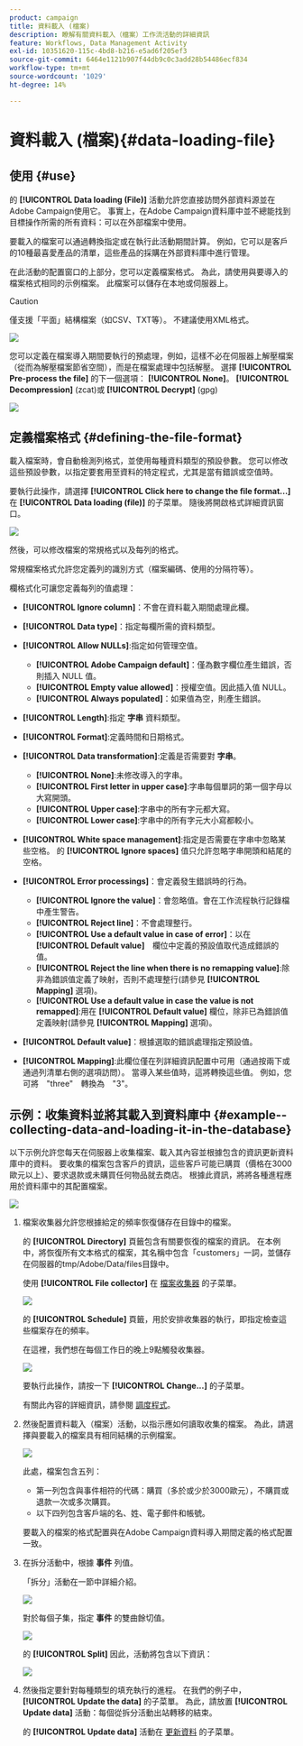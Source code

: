 ```yaml
---
product: campaign
title: 資料載入 (檔案)
description: 瞭解有關資料載入（檔案）工作流活動的詳細資訊
feature: Workflows, Data Management Activity
exl-id: 10351620-115c-4bd8-b216-e5ad6f205ef3
source-git-commit: 6464e1121b907f44db9c0c3add28b54486ecf834
workflow-type: tm+mt
source-wordcount: '1029'
ht-degree: 14%

---
```


# 資料載入 (檔案){#data-loading-file}



## 使用 {#use}

的 **[!UICONTROL Data loading (File)]** 活動允許您直接訪問外部資料源並在Adobe Campaign使用它。 事實上，在Adobe Campaign資料庫中並不總能找到目標操作所需的所有資料：可以在外部檔案中使用。

要載入的檔案可以通過轉換指定或在執行此活動期間計算。 例如，它可以是客戶的10種最喜愛產品的清單，這些產品的採購在外部資料庫中進行管理。

在此活動的配置窗口的上部分，您可以定義檔案格式。 為此，請使用與要導入的檔案格式相同的示例檔案。 此檔案可以儲存在本地或伺服器上。

>[!CAUTION]
>
>僅支援「平面」結構檔案（如CSV、TXT等）。 不建議使用XML格式。

![](assets/s_advuser_wf_etl_file.png)

您可以定義在檔案導入期間要執行的預處理，例如，這樣不必在伺服器上解壓檔案（從而為解壓檔案節省空間），而是在檔案處理中包括解壓。 選擇 **[!UICONTROL Pre-process the file]** 的下一個選項： **[!UICONTROL None]**。 **[!UICONTROL Decompression]** (zcat)或 **[!UICONTROL Decrypt]** (gpg)

![](assets/preprocessing-dataloading.png)

## 定義檔案格式 {#defining-the-file-format}

載入檔案時，會自動檢測列格式，並使用每種資料類型的預設參數。 您可以修改這些預設參數，以指定要套用至資料的特定程式，尤其是當有錯誤或空值時。

要執行此操作，請選擇 **[!UICONTROL Click here to change the file format...]** 在 **[!UICONTROL Data loading (file)]** 的子菜單。 隨後將開啟格式詳細資訊窗口。

![](assets/file_loading_columns_format.png)

然後，可以修改檔案的常規格式以及每列的格式。

常規檔案格式允許您定義列的識別方式（檔案編碼、使用的分隔符等）。

欄格式化可讓您定義每列的值處理：

* **[!UICONTROL Ignore column]**：不會在資料載入期間處理此欄。
* **[!UICONTROL Data type]**：指定每欄所需的資料類型。
* **[!UICONTROL Allow NULLs]**:指定如何管理空值。

   * **[!UICONTROL Adobe Campaign default]**：僅為數字欄位產生錯誤，否則插入 NULL 值。
   * **[!UICONTROL Empty value allowed]**：授權空值。因此插入值 NULL。
   * **[!UICONTROL Always populated]**：如果值為空，則產生錯誤。

* **[!UICONTROL Length]**:指定 **字串** 資料類型。
* **[!UICONTROL Format]**:定義時間和日期格式。
* **[!UICONTROL Data transformation]**:定義是否需要對 **字串**。

   * **[!UICONTROL None]**:未修改導入的字串。
   * **[!UICONTROL First letter in upper case]**:字串每個單詞的第一個字母以大寫開頭。
   * **[!UICONTROL Upper case]**:字串中的所有字元都大寫。
   * **[!UICONTROL Lower case]**:字串中的所有字元大小寫都較小。

* **[!UICONTROL White space management]**:指定是否需要在字串中忽略某些空格。 的 **[!UICONTROL Ignore spaces]** 值只允許忽略字串開頭和結尾的空格。
* **[!UICONTROL Error processings]**：會定義發生錯誤時的行為。

   * **[!UICONTROL Ignore the value]**：會忽略值。會在工作流程執行記錄檔中產生警告。
   * **[!UICONTROL Reject line]**：不會處理整行。
   * **[!UICONTROL Use a default value in case of error]**：以在　**[!UICONTROL Default value]**　欄位中定義的預設值取代造成錯誤的值。
   * **[!UICONTROL Reject the line when there is no remapping value]**:除非為錯誤值定義了映射，否則不處理整行(請參見 **[!UICONTROL Mapping]** 選項)。
   * **[!UICONTROL Use a default value in case the value is not remapped]**:用在 **[!UICONTROL Default value]** 欄位，除非已為錯誤值定義映射(請參見 **[!UICONTROL Mapping]** 選項)。

* **[!UICONTROL Default value]**：根據選取的錯誤處理指定預設值。
* **[!UICONTROL Mapping]**:此欄位僅在列詳細資訊配置中可用（通過按兩下或通過列清單右側的選項訪問）。 當導入某些值時，這將轉換這些值。 例如，您可將　&quot;three&quot;　轉換為　&quot;3&quot;。

## 示例：收集資料並將其載入到資料庫中 {#example--collecting-data-and-loading-it-in-the-database}

以下示例允許您每天在伺服器上收集檔案、載入其內容並根據包含的資訊更新資料庫中的資料。 要收集的檔案包含客戶的資訊，這些客戶可能已購買（價格在3000歐元以上）、要求退款或未購買任何物品就去商店。 根據此資訊，將將各種進程應用於資料庫中的其配置檔案。

![](assets/s_advuser_load_file_sample_0.png)

1. 檔案收集器允許您根據給定的頻率恢復儲存在目錄中的檔案。

   的 **[!UICONTROL Directory]** 頁籤包含有關要恢復的檔案的資訊。 在本例中，將恢復所有文本格式的檔案，其名稱中包含「customers」一詞，並儲存在伺服器的tmp/Adobe/Data/files目錄中。

   使用 **[!UICONTROL File collector]** 在 [檔案收集器](file-collector.md) 的子菜單。

   ![](assets/s_advuser_load_file_sample_1.png)

   的 **[!UICONTROL Schedule]** 頁籤，用於安排收集器的執行，即指定檢查這些檔案存在的頻率。

   在這裡，我們想在每個工作日的晚上9點觸發收集器。

   ![](assets/s_advuser_load_file_sample_2.png)

   要執行此操作，請按一下 **[!UICONTROL Change...]** 的子菜單。

   有關此內容的詳細資訊，請參閱 [調度程式](scheduler.md)。

1. 然後配置資料載入（檔案）活動，以指示應如何讀取收集的檔案。 為此，請選擇與要載入的檔案具有相同結構的示例檔案。

   ![](assets/s_advuser_load_file_sample_3.png)

   此處，檔案包含五列：

   * 第一列包含與事件相符的代碼：購買（多於或少於3000歐元），不購買或退款一次或多次購買。
   * 以下四列包含客戶端的名、姓、電子郵件和帳號。

   要載入的檔案的格式配置與在Adobe Campaign資料導入期間定義的格式配置一致。

1. 在拆分活動中，根據 **事件** 列值。

   「拆分」活動在一節中詳細介紹。

   ![](assets/s_advuser_load_file_sample_4.png)

   對於每個子集，指定 **事件** 的雙曲餘切值。

   ![](assets/s_advuser_load_file_sample_5.png)

   的 **[!UICONTROL Split]** 因此，活動將包含以下資訊：

   ![](assets/s_advuser_load_file_sample_6.png)

1. 然後指定要針對每種類型的填充執行的進程。 在我們的例子中， **[!UICONTROL Update the data]** 的子菜單。 為此，請放置 **[!UICONTROL Update data]** 活動：每個從拆分活動出站轉移的結束。

   的 **[!UICONTROL Update data]** 活動在 [更新資料](update-data.md) 的子菜單。
